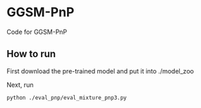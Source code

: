 # GGSM-PnP
Code for GGSM-PnP

## How to run
First download the pre-trained model and put it into ./model_zoo

Next, run
```
python ./eval_pnp/eval_mixture_pnp3.py
```

